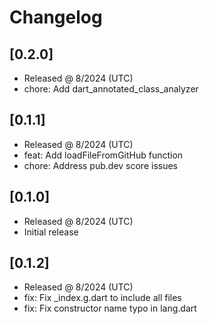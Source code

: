 # Changelog

## [0.2.0]

- Released @ 8/2024 (UTC)
- chore: Add dart_annotated_class_analyzer

## [0.1.1]

- Released @ 8/2024 (UTC)
- feat: Add loadFileFromGitHub function
- chore: Address pub.dev score issues

## [0.1.0]

- Released @ 8/2024 (UTC)
- Initial release

## [0.1.2]

- Released @ 8/2024 (UTC)
- fix: Fix _index.g.dart to include all files
- fix: Fix constructor name typo in lang.dart

